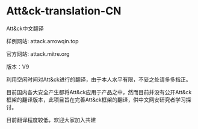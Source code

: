 # Att&amp;ck-translation-CN

Att&amp;ck中文翻译 

样例网站: attack.arrowqin.top

官方网站: attack.mitre.org

版本：V9

利用空闲时间对Att&ck进行的翻译，由于本人水平有限，不妥之处请多多指正。

目前国内各大安全产生都将Att&ck应用于产品之中，然而目前并没有公开Att&ck框架的翻译版本，此项目旨在完善Att&ck框架的翻译，供中文网安研究者学习探讨。

目前翻译程度较低，欢迎大家加入共建
